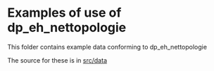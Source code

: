 # Examples of use of dp_eh_nettopologie

This folder contains example data conforming to dp_eh_nettopologie

The source for these is in [src/data](../src/data/examples)
